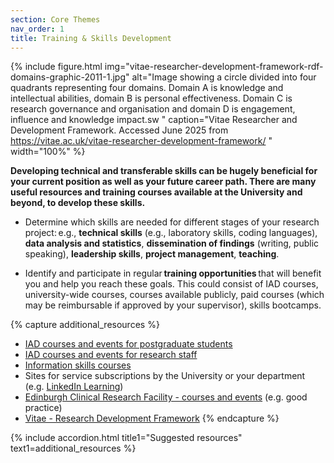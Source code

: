 ```yaml
---
section: Core Themes
nav_order: 1
title: Training & Skills Development
---
```


{% include figure.html img="vitae-researcher-development-framework-rdf-domains-graphic-2011-1.jpg" alt="Image showing a circle divided into four quadrants representing four domains. Domain A is knowledge and intellectual abilities, domain B is personal effectiveness. Domain C is research governance and organisation and domain D is engagement, influence and knowledge impact.sw  " caption="Vitae Researcher and Development Framework. Accessed June 2025 from https://vitae.ac.uk/vitae-researcher-development-framework/
" width="100%" %}

**Developing technical and transferable skills can be hugely beneficial for your current position as well as your future career path. There are many useful resources and training courses available at the University and beyond, to develop these skills.**

- Determine which skills are needed for different stages of your research project: e.g., **technical skills** (e.g., laboratory skills, coding languages), **data analysis and statistics**, **dissemination of findings** (writing, public speaking), **leadership skills**, **project management**, **teaching**.   

- Identify and participate in regular **training opportunities** that will benefit you and help you reach these goals. This could consist of IAD courses, university-wide courses, courses available publicly, paid courses (which may be reimbursable if approved by your supervisor), skills bootcamps.

{% capture additional_resources %}
- [IAD courses and events for postgraduate students](https://institute-academic-development.ed.ac.uk/postgraduate/doctoral/courses)
- [IAD courses and events for research staff](https://institute-academic-development.ed.ac.uk/research-roles/research-only-staff)
- [Information skills courses](https://information-services.ed.ac.uk/help-consultancy/is-skills/classroom-based-courses-and-webinars)
- Sites for service subscriptions by the University or your department (e.g. [LinkedIn Learning](https://www.linkedin.com/learning/))
- [Edinburgh Clinical Research Facility - courses and events](https://clinical-research-facility.ed.ac.uk/core-services/education/courses-and-events) (e.g. good practice)
- [Vitae - Research Development Framework](https://vitae.ac.uk/vitae-researcher-development-framework/)
{% endcapture %}

{% include accordion.html title1="Suggested resources" text1=additional_resources %}
